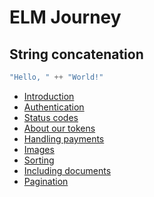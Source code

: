 # ELM Journey

## String concatenation

```elm
"Hello, " ++ "World!"
```

* [Introduction](README.md)
* [Authentication](overview/authentication.md)
* [Status codes](overview/status-codes.md)
* [About our tokens](overview/about-our-tokens.md)
* [Handling payments](overview/handling-payments.md)
* [Images](overview/images.md)
* [Sorting](overview/sorting.md)
* [Including documents](overview/including-documents.md)
* [Pagination](overview/pagination.md)


